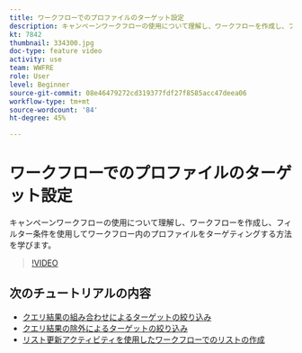 ```yaml
---
title: ワークフローでのプロファイルのターゲット設定
description: キャンペーンワークフローの使用について理解し、ワークフローを作成し、フィルター条件を使用してワークフロー内のプロファイルをターゲティングする方法を学びます。
kt: 7842
thumbnail: 334300.jpg
doc-type: feature video
activity: use
team: WWFRE
role: User
level: Beginner
source-git-commit: 08e46479272cd319377fdf27f8585acc47deea06
workflow-type: tm+mt
source-wordcount: '84'
ht-degree: 45%

---
```


# ワークフローでのプロファイルのターゲット設定

キャンペーンワークフローの使用について理解し、ワークフローを作成し、フィルター条件を使用してワークフロー内のプロファイルをターゲティングする方法を学びます。

>[!VIDEO](https://video.tv.adobe.com/v/334300?quality=12)

## 次のチュートリアルの内容

* [クエリ結果の組み合わせによるターゲットの絞り込み](/help/process-management/refine-targets-by-combining-query-results.md)
* [クエリ結果の除外によるターゲットの絞り込み](/help/process-management/refine-targets-by-excluding-query-results.md)
* [リスト更新アクティビティを使用したワークフローでのリストの作成](/help/process-management/use-the-update-list-activity.md)
